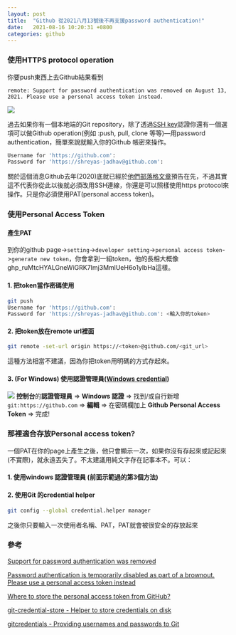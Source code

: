 ```yaml
---
layout: post
title:  "Github 從2021八月13號後不再支援password authentication!"
date:   2021-08-16 10:20:31 +0800
categories: github
---
```

### 使用HTTPS protocol operation

你要push東西上去Github結果看到

```
remote: Support for password authentication was removed on August 13, 2021. Please use a personal access token instead.
```
![](https://c.tenor.com/t440UaMq4KkAAAAC/doge-doge-on-doge.gif)

過去如果你有一個本地端的Git repository，除了透過[SSH key](https://docs.github.com/en/github/authenticating-to-github/connecting-to-github-with-ssh/generating-a-new-ssh-key-and-adding-it-to-the-ssh-agent)認證你還有一個選項可以做Github operation(例如 :push, pull, clone 等等)—用password authentication，簡單來說就輸入你的Github 帳密來操作。

```sh
Username for 'https://github.com': 
Password for 'https://shreyas-jadhav@github.com': 
```

關於這個消息Github去年(2020)底就已經於[他們部落格文章](https://github.blog/2020-12-15-token-authentication-requirements-for-git-operations/)預告在先，不過其實這不代表你從此以後就必須改用SSH連線，你還是可以照樣使用https protocol來操作。只是你必須使用PAT(personal access token)。

### 使用Personal Access Token

#### 產生PAT

到你的github page->`setting`->`developer setting`->`personal access token`->`generate new token`，你會拿到一組token，他的長相大概像ghp_ruMtcHYALGneWiGRK7Imj3MmlUeH6o1ylbHa這樣。

#### 1. 把token當作密碼使用

```sh
git push
Username for 'https://github.com': 
Password for 'https://shreyas-jadhav@github.com': <輸入你的token>
```

#### 2. 把token放在remote url裡面

```sh
git remote -set-url origin https://<token>@github.com/<git_url>
```

這種方法相當不建議，因為你把token用明碼的方式存起來。

#### 3. (For Windows) 使用認證管理員([Windows credential](https://support.microsoft.com/en-us/windows/accessing-credential-manager-1b5c916a-6a16-889f-8581-fc16e8165ac0))
![](https://support.content.office.net/en-us/media/7a91c53e-f719-4762-830c-af9d7723de3a.png)
**控制台**的**認證管理員** => **Windows 認證** => 找到/或自行新增 `git:https://github.com` => **編輯** => 在密碼欄加上 **Github Personal Access Token** => 完成!

### 那裡適合存放Personal access token?

一個PAT在你的page上產生之後，他只會顯示一次，如果你沒有存起來或記起來(不實際)，就永遠丟失了。不太建議用純文字存在記事本不。可以：

#### 1. 使用windows 認證管理員 (前面示範過的第3個方法)
#### 2. 使用Git 的credential helper
```sh
git config --global credential.helper manager
```

之後你只要輸入一次使用者名稱、PAT，PAT就會被很安全的存放起來

### 參考

[Support for password authentication was removed](https://stackoverflow.com/questions/68775869/support-for-password-authentication-was-removed-please-use-a-personal-access-to)

[Password authentication is temporarily disabled as part of a brownout. Please use a personal access token instead](https://stackoverflow.com/questions/68191392/password-authentication-is-temporarily-disabled-as-part-of-a-brownout-please-us/68192528#68192528)

[Where to store the personal access token from GitHub?](https://stackoverflow.com/questions/46645843/where-to-store-the-personal-access-token-from-github)

[git-credential-store - Helper to store credentials on disk ](https://git-scm.com/docs/git-credential-store)

[gitcredentials - Providing usernames and passwords to Git ](https://git-scm.com/docs/gitcredentials)
